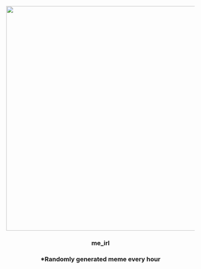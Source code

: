 <p align="center">
        <img src="https://i.redd.it/soqaoz70pzo81.jpg" width="600" height="600">
        </p>
        <h3 align="center">me_irl</h3>
        <h3 align="center">*Randomly generated meme every hour</h3>
    